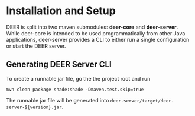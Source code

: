 # Installation and Setup

DEER is split into two maven submodules: **deer-core** and **deer-server**.
While deer-core is intended to be used programmatically from other Java applications,
deer-server provides a CLI to either run a single configuration or start the DEER server. 

## Generating DEER Server CLI 

To create a runnable jar file, go the the project root and run

```
mvn clean package shade:shade -Dmaven.test.skip=true
```

The runnable jar file will be generated into `deer-server/target/deer-server-${version}.jar`.